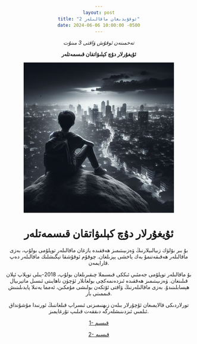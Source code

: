 ```yaml
---
layout: post
title: "ئوقۇيدىغان ماقالىلەر 2"
date: 2024-06-06 10:00:00 -0500
---
```

_تەخمىنەن ئوقۇش ۋاقتى 3 مىنۇت_

**ئۇيغۇرلار دۇچ كېلىۋاتقان قىسمەتلەر**

<img src="https://raw.githubusercontent.com/UyCoder/paydilar/master/pics/Qismetlerr.jpg" style="display: block; margin-left: auto; margin-right: auto; width: 80%;">

# ئۇيغۇرلار دۇچ كېلىۋاتقان قىسمەتلەر

بۇ بىر بۆلۈك زىيالىيلارنىڭ ۋەزىيىتىمىز ھەققىدە يازغان ماقالىلەر توپلۇمى بولۇپ، بەزى ماقالىلەر ھەقىقەتنمۇ بەك ياخشى يېزىلغان. چوقۇم ئوقۇشقا تېگىشلىك ماقالىلەر دەپ قارايمەن. 

بۇ ماقالىلەر توپلۇمى جەمئىي ئىككى قىسىملا چىقىرىلغان بولۇپ، 2018-يىلى توپلاپ ئېلان قىلىنغان. ۋەزىيىتىمىز ھەققىدە ئىزدەنمەكچى بولغانلار ئۈچۈن ناھايىتى ئىسىل ماتېرىيال ھېسابلىنىدۇ. بەزى ماقالىلەرنىڭ ۋاقتى ئۆتكەن بولىشى مۇمكىن، ئەمما يەنىلا پايدىلىنىش قىممىتى بار.

تورلاردىكى قالايمىغان ئۇچۇرلار بىلەن زىھنىمىزنى ئىسراپ قىلغاننىڭ ئورنىدا مۇشۇنداق ئىلمىي ئىزدىنىشلەرگە دىققەت قىلىپ تۇرغايمىز.


<a href="https://raw.githubusercontent.com/UyCoder/paydilar/master/pdfs/uyghur-duch-kilwatqan-mesiller-1.pdf"> 1- قىسىم  </a>

<a href="https://raw.githubusercontent.com/UyCoder/paydilar/master/pdfs/uyghur-duch-kilwatqan-mesiller-2.pdf"> 2- قىسىم  </a>




<style type="text/css" media="screen">
body {
text-align:center !important;
}
.container {
text-align: justify;
text-indent: 30px;
}
</style>